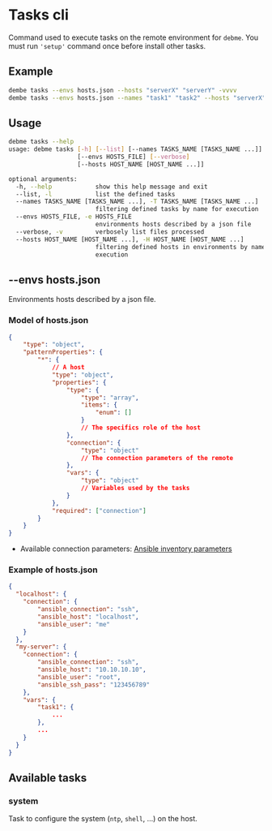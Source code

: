 # Tasks cli

Command used to execute tasks on the remote environment for `debme`.
You must run `'setup'` command once before install other tasks.

## Example

```bash
dembe tasks --envs hosts.json --hosts "serverX" "serverY" -vvvv
dembe tasks --envs hosts.json --names "task1" "task2" --hosts "serverX" "serverY" -vvvv
```

## Usage

```bash
debme tasks --help
usage: debme tasks [-h] [--list] [--names TASKS_NAME [TASKS_NAME ...]]
                   [--envs HOSTS_FILE] [--verbose]
                   [--hosts HOST_NAME [HOST_NAME ...]]

optional arguments:
  -h, --help            show this help message and exit
  --list, -l            list the defined tasks
  --names TASKS_NAME [TASKS_NAME ...], -T TASKS_NAME [TASKS_NAME ...]
                        filtering defined tasks by name for execution
  --envs HOSTS_FILE, -e HOSTS_FILE
                        environments hosts described by a json file
  --verbose, -v         verbosely list files processed
  --hosts HOST_NAME [HOST_NAME ...], -H HOST_NAME [HOST_NAME ...]
                        filtering defined hosts in environments by name for
                        execution
```

## --envs hosts.json

Environments hosts described by a json file.

### Model of hosts.json

```json
{
    "type": "object",
    "patternProperties": {
        "*": {
            // A host
            "type": "object",
            "properties": {
                "type": {
                    "type": "array",
                    "items": {
                        "enum": []
                    }
                    // The specifics role of the host
                },
                "connection": {
                    "type": "object"
                    // The connection parameters of the remote
                },
                "vars": {
                    "type": "object"
                    // Variables used by the tasks
                }
            },
            "required": ["connection"]
        }
    }
}
```

- Available connection parameters: [Ansible inventory parameters](http://docs.ansible.com/ansible/intro_inventory.html#list-of-behavioral-inventory-parameters)

### Example of hosts.json

```json
{
  "localhost": {
    "connection": {
        "ansible_connection": "ssh",
        "ansible_host": "localhost",
        "ansible_user": "me"
    }
  },
  "my-server": {
    "connection": {
        "ansible_connection": "ssh",
        "ansible_host": "10.10.10.10",
        "ansible_user": "root",
        "ansible_ssh_pass": "123456789"
    },
    "vars": {
        "task1": {
            ...
        },
        ...
    }
  }
}

```

## Available tasks

### system

Task to configure the system (`ntp`, `shell`, ...) on the host.